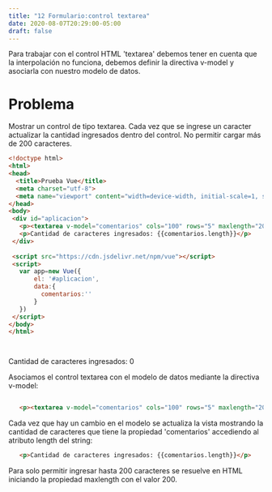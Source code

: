 ```yaml
---
title: "12 Formulario:control textarea"
date: 2020-08-07T20:29:00-05:00
draft: false
---
```


Para trabajar con el control HTML 'textarea' debemos tener en cuenta que la interpolación no funciona, debemos definir la directiva v-model y asociarla con nuestro modelo de datos.

# Problema
Mostrar un control de tipo textarea. Cada vez que se ingrese un caracter actualizar la cantidad ingresados dentro del control.
No permitir cargar más de 200 caracteres.
```html
<!doctype html>
<html>
<head>
  <title>Prueba Vue</title> 
  <meta charset="utf-8">
  <meta name="viewport" content="width=device-width, initial-scale=1, shrink-to-fit=no">
</head>
<body>
 <div id="aplicacion">
   <p><textarea v-model="comentarios" cols="100" rows="5" maxlength="200"></textarea></p>
   <p>Cantidad de caracteres ingresados: {{comentarios.length}}</p>
 </div>
 
 <script src="https://cdn.jsdelivr.net/npm/vue"></script>
 <script>
   var app=new Vue({
       el: '#aplicacion',
       data:{ 
         comentarios:''
       }
   })
 </script>
</body>
</html>
```

```html



```
Cantidad de caracteres ingresados: 0

Asociamos el control textarea con el modelo de datos mediante la directiva v-model:

```html

   <p><textarea v-model="comentarios" cols="100" rows="5" maxlength="200"></textarea></p>
```
Cada vez que hay un cambio en el modelo se actualiza la vista mostrando la cantidad de caracteres que tiene la propiedad 'comentarios' accediendo al atributo length del string:

```html
   <p>Cantidad de caracteres ingresados: {{comentarios.length}}</p>
```
Para solo permitir ingresar hasta 200 caracteres se resuelve en HTML iniciando la propiedad maxlength con el valor 200.